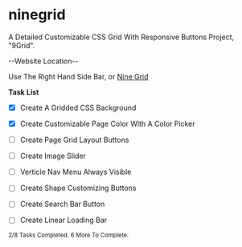 # ninegrid

A Detailed Customizable CSS Grid With Responsive Buttons Project, "9Grid".

--Website Location--

Use The Right Hand Side Bar,
or
[Nine Grid](https://sententiaa.github.io/ninegrid/)


**Task List**

- [x] Create A Gridded CSS Background
- [x] Create Customizable Page Color With A Color Picker
- [ ] Create Page Grid Layout Buttons
- [ ] Create Image Slider
- [ ] Verticle Nav Menu Always Visible
- [ ] Create Shape Customizing Buttons
- [ ] Create Search Bar Button
- [ ] Create Linear Loading Bar


<sub>2/8 Tasks Completed. 6 More To Complete.</sub>

